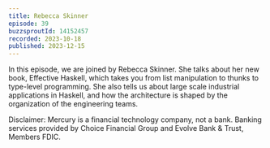 ```yaml
---
title: Rebecca Skinner
episode: 39
buzzsproutId: 14152457
recorded: 2023-10-18
published: 2023-12-15
---
```


In this episode, we are joined by Rebecca Skinner. She talks about her new book, Effective Haskell, which takes you from list manipulation to thunks to type-level programming. She also tells us about large scale industrial applications in Haskell, and how the architecture is shaped by the organization of the engineering teams.

Disclaimer: Mercury is a financial technology company, not a bank. Banking services provided by Choice Financial Group and Evolve Bank & Trust, Members FDIC.
